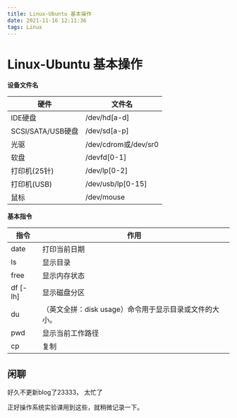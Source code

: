 ```yaml
---
title: Linux-Ubuntu 基本操作
date: 2021-11-16 12:11:36
tags: Linux
---
```


# Linux-Ubuntu 基本操作



**设备文件名**

| 硬件              | 文件名               |
| ----------------- | -------------------- |
| IDE硬盘           | /dev/hd[a-d]         |
| SCSI/SATA/USB硬盘 | /dev/sd[a-p]         |
| 光驱              | /dev/cdrom或/dev/sr0 |
| 软盘              | /devfd[0-1]          |
| 打印机(25针)      | /dev/lp[0-2]         |
| 打印机(USB)       | /dev/usb/lp[0-15]    |
| 鼠标              | /dev/mouse           |



**基本指令**

| 指令     | 作用                                                   |
| -------- | ------------------------------------------------------ |
| date     | 打印当前日期                                           |
| ls       | 显示目录                                               |
| free     | 显示内存状态                                           |
| df [-lh] | 显示磁盘分区                                           |
| du       | （英文全拼：disk usage）命令用于显示目录或文件的大小。 |
| pwd      | 显示当前工作路径                                       |
| cp       | 复制                                                   |



## 闲聊

好久不更新blog了23333， 太忙了

正好操作系统实验课用到这些，就稍微记录一下。

